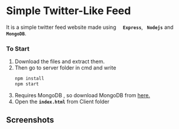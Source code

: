 # Simple Twitter-Like Feed

It is a simple twitter feed website made using **`  Express`**, **`  Nodejs `** and **`  MongoDB`**.


### To Start

1. Download the files and extract them.
1. Then go to server folder in cmd and write
    ``` javascript 
    npm install
    npm start
    ```
1. Requires MongoDB , so download MongoDB from [here.](https://www.mongodb.com/try/download/community)
1. Open the __`index.html`__ from Client folder


## Screenshots
